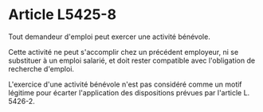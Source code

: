 # Article L5425-8

Tout demandeur d'emploi peut exercer une activité bénévole.

Cette activité ne peut s'accomplir chez un précédent employeur, ni se substituer à un emploi salarié, et doit rester compatible avec l'obligation de recherche d'emploi.

L'exercice d'une activité bénévole n'est pas considéré comme un motif légitime pour écarter l'application des dispositions prévues par l'article L. 5426-2.